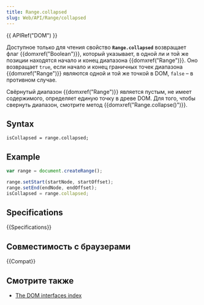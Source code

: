 ```yaml
---
title: Range.collapsed
slug: Web/API/Range/collapsed
---
```


{{ APIRef("DOM") }}

Доступное только для чтения свойство **`Range.collapsed`** возвращает флаг {{domxref("Boolean")}}, который указывает, в одной ли и той же позиции находятся начало и конец диапазона {{domxref("Range")}}. Оно возвращает `true`, если начало и конец граничных точек диапазона {{domxref("Range")}} являются одной и той же точкой в DOM, `false` – в противном случае.

Свёрнутый диапазон {{domxref("Range")}} является пустым, не имеет содержимого, определяет единую точку в древе DOM. Для того, чтобы свернуть диапазон, смотрите метод {{domxref("Range.collapse()")}}.

## Syntax

```
isCollapsed = range.collapsed;
```

## Example

```js
var range = document.createRange();

range.setStart(startNode, startOffset);
range.setEnd(endNode, endOffset);
isCollapsed = range.collapsed;
```

## Specifications

{{Specifications}}

## Совместимость с браузерами

{{Compat}}

## Смотрите также

- [The DOM interfaces index](/ru/docs/DOM/DOM_Reference)
